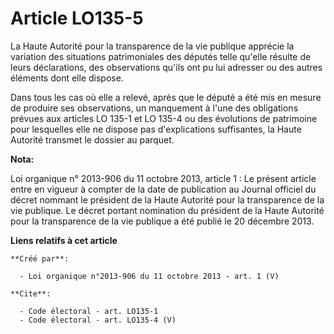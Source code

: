 # Article LO135-5

La Haute Autorité pour la transparence de la vie publique apprécie la variation des situations patrimoniales des députés
telle qu'elle résulte de leurs déclarations, des observations qu'ils ont pu lui adresser ou des autres éléments dont elle
dispose. 

Dans tous les cas où elle a relevé, après que le député a été mis en mesure de produire ses observations, un manquement à
l'une des obligations prévues aux articles LO 135-1 et LO 135-4 ou des évolutions de patrimoine pour lesquelles elle ne
dispose pas d'explications suffisantes, la Haute Autorité transmet le dossier au parquet.

**Nota:**

Loi organique n° 2013-906 du 11 octobre 2013, article 1 : Le présent article entre en vigueur à compter de la date de
publication au Journal officiel du décret nommant le président de la Haute Autorité pour la transparence de la vie publique.
Le décret portant nomination du président de la Haute Autorité pour la  transparence de la vie publique a été publié le 20
décembre 2013.

**Liens relatifs à cet article**

	**Créé par**:

	  - Loi organique n°2013-906 du 11 octobre 2013 - art. 1 (V)

	**Cite**:

	  - Code électoral - art. LO135-1
	  - Code électoral - art. LO135-4 (V)
